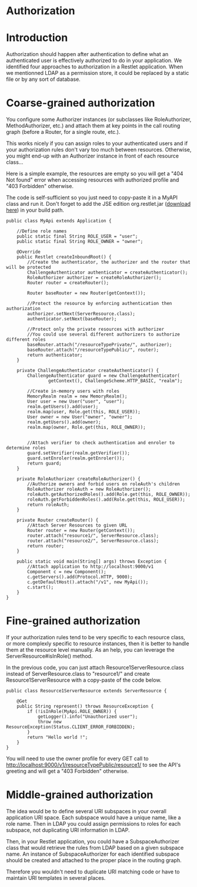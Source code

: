 Authorization
=============

Introduction
============

Authorization should happen after authentication to define what an
authenticated user is effectively authorized to do in your application.
We identified four approaches to authorization in a Restlet application.
When we mentionned LDAP as a permission store, it could be replaced by a
static file or by any sort of database.

Coarse-grained authorization
============================

You configure some Authorizer instances (or subclasses like
RoleAuthorizer, MethodAuthorizer, etc.) and attach them at key points in
the call routing graph (before a Router, for a single route, etc.).

This works nicely if you can assign roles to your authenticated users
and if your authorization rules don't vary too much between resources.
Otherwise, you might end-up with an Authorizer instance in front of each
resource class...

Here is a simple example, the resources are empty so you will get a "404 Not 
found" error when accessing resources with authorized profile and "403 Forbidden"
otherwise.

The code is self-sufficient so you just need to copy-paste it in a MyAPI 
class and run it. Don't forget to add the JSE edition org.restlet.jar 
([download here](http://restlet.org/download/current#release=stable&edition=jse))
in your build path.

	public class MyApi extends Application {
	
	    //Define role names
	    public static final String ROLE_USER = "user";
	    public static final String ROLE_OWNER = "owner";
	
	    @Override
	    public Restlet createInboundRoot() {
	        //Create the authenticator, the authorizer and the router that will be protected
	        ChallengeAuthenticator authenticator = createAuthenticator();
	        RoleAuthorizer authorizer = createRoleAuthorizer();
	        Router router = createRouter();
	
	    	Router baseRouter = new Router(getContext());
	        
	        //Protect the resource by enforcing authentication then authorization
	        authorizer.setNext(ServerResource.class);
	        authenticator.setNext(baseRouter);
	    	
	    	//Protect only the private resources with authorizer
	    	//You could use several different authorizers to authorize different roles
	    	baseRouter.attach("/resourceTypePrivate/", authorizer);
	    	baseRouter.attach("/resourceTypePublic/", router);
	        return authenticator;
	    }
	    
	    private ChallengeAuthenticator createAuthenticator() {
	        ChallengeAuthenticator guard = new ChallengeAuthenticator(
	                getContext(), ChallengeScheme.HTTP_BASIC, "realm");
	
	        //Create in-memory users with roles
	        MemoryRealm realm = new MemoryRealm();
	        User user = new User("user", "user");
	        realm.getUsers().add(user);
	        realm.map(user, Role.get(this, ROLE_USER));
	        User owner = new User("owner", "owner");
	        realm.getUsers().add(owner);
	        realm.map(owner, Role.get(this, ROLE_OWNER));
	        
	
	        //Attach verifier to check authentication and enroler to determine roles
	        guard.setVerifier(realm.getVerifier());
	        guard.setEnroler(realm.getEnroler());
	        return guard;
	    }
	    
	    private RoleAuthorizer createRoleAuthorizer() {
	    	//Authorize owners and forbid users on roleAuth's children
	    	RoleAuthorizer roleAuth = new RoleAuthorizer();
	    	roleAuth.getAuthorizedRoles().add(Role.get(this, ROLE_OWNER));
	    	roleAuth.getForbiddenRoles().add(Role.get(this, ROLE_USER));
	    	return roleAuth;
	    }
	
	    private Router createRouter() {
	        //Attach Server Resources to given URL
	        Router router = new Router(getContext());
	        router.attach("resource1/", ServerResource.class);
	        router.attach("resource2/", ServerResource.class);
	        return router;
	    }
	    
	    public static void main(String[] args) throws Exception {
	        //Attach application to http://localhost:9000/v1
	        Component c = new Component();
	        c.getServers().add(Protocol.HTTP, 9000);
	        c.getDefaultHost().attach("/v1", new MyApi());
	        c.start();
	    }
	}

Fine-grained authorization
==========================

If your authorization rules tend to be very specific to each resource
class, or more complexly specific to resource instances, then it is
better to handle them at the resource level manually. As an help, you
can leverage the ServerResource\#isInRole() method.

In the previous code, you can just attach Resource1ServerResource.class
instead of ServerResource.class to "resource1/" and create 
Resource1ServerResource with a copy-paste of the code below.

	public class Resource1ServerResource extends ServerResource {

		@Get
		public String represent() throws ResourceException {
	        if (!isInRole(MyApi.ROLE_OWNER)) {
	            getLogger().info("Unauthorized user");
	            throw new ResourceException(Status.CLIENT_ERROR_FORBIDDEN);
	        }
	        return "Hello world !";
		}
	}

You will need to use the owner profile for every GET call to 
[http://localhost:9000/v1/resourceTypePublic/resource1/](http://localhost:9000/v1/resourceTypePublic/resource1/)
to see the API's greeting and will get a "403 Forbidden" otherwise.

Middle-grained authorization
============================

The idea would be to define several URI subspaces in your overall
application URI space. Each subspace would have a unique name, like a
role name. Then in LDAP you could assign permissions to roles for each
subspace, not duplicating URI information in LDAP.

Then, in your Restlet application, you could have a SubspaceAuthorizer
class that would retrieve the rules from LDAP based on a given subspace
name. An instance of SubspaceAuthorizer for each identified subspace
should be created and attached to the proper place in the routing graph.

Therefore you wouldn't need to duplicate URI matching code or have to
maintain URI templates in several places.

